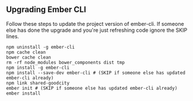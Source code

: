 ## Upgrading Ember CLI

Follow these steps to update the project version of ember-cli. If someone else has done the upgrade and you're just refreshing code ignore the SKIP lines.

```shell
npm uninstall -g ember-cli
npm cache clean
bower cache clean
rm -rf node_modules bower_components dist tmp
npm install -g ember-cli
npm install --save-dev ember-cli # (SKIP if someone else has updated ember-cli already)
npm link shared-goodcity
ember init # (SKIP if someone else has updated ember-cli already)
ember install
```

